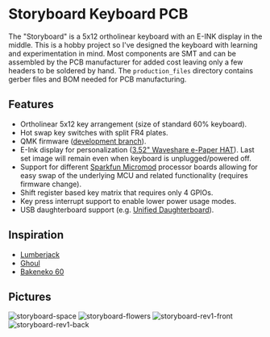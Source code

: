 # Storyboard Keyboard PCB

The "Storyboard" is a 5x12 ortholinear keyboard with an E-INK display in the middle. This is a hobby project so I've designed the keyboard with learning and experimentation in mind. Most components are SMT and can be assembled by the PCB manufacturer for added cost leaving only a few headers to be soldered by hand. The `production_files` directory contains gerber files and BOM needed for PCB manufacturing.

## Features
- Ortholinear 5x12 key arrangement (size of standard 60% keyboard).
- Hot swap key switches with split FR4 plates.
- QMK firmware ([development branch](https://github.com/cbskii/qmk_firmware/tree/master/keyboards/storyboard)).
- E-Ink display for personalization ([3.52" Waveshare e-Paper HAT](https://www.waveshare.com/3.52inch-e-paper-hat.htm)). Last set image will remain even when keyboard is unplugged/powered off.
- Support for different [Sparkfun Micromod](https://www.sparkfun.com/micromod) processor boards allowing for easy swap of the underlying MCU and related functionality (requires firmware change).
- Shift register based key matrix that requires only 4 GPIOs.
- Key press interrupt support to enable lower power usage modes.
- USB daughterboard support (e.g. [Unified Daughterboard](https://github.com/Unified-Daughterboard/)).

## Inspiration
- [Lumberjack](https://github.com/peej/lumberjack-keyboard)
- [Ghoul](https://github.com/tzarc/ghoul)
- [Bakeneko 60](https://github.com/kkatano/bakeneko-60)

## Pictures
![storyboard-space](https://github.com/cbskii/storyboard-keyboard/assets/16770076/8a669d00-ad63-478d-9b16-c08ad3f82c0a)
![storyboard-flowers](https://github.com/cbskii/storyboard-keyboard/assets/16770076/1a8f4385-c322-4843-b1c1-cc1ccb8687ff)
![storyboard-rev1-front](https://github.com/cbskii/storyboard-keyboard/assets/16770076/1539c134-f4d8-4b7b-94f2-d11e5dc67efb)
![storyboard-rev1-back](https://github.com/cbskii/storyboard-keyboard/assets/16770076/7c4fc81d-7380-4ae1-8a54-98725b1e2470)

